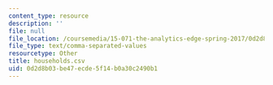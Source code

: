```yaml
---
content_type: resource
description: ''
file: null
file_location: /coursemedia/15-071-the-analytics-edge-spring-2017/0d2d8b03be47ecde5f14b0a30c2490b1_households.csv
file_type: text/comma-separated-values
resourcetype: Other
title: households.csv
uid: 0d2d8b03-be47-ecde-5f14-b0a30c2490b1
---
```

